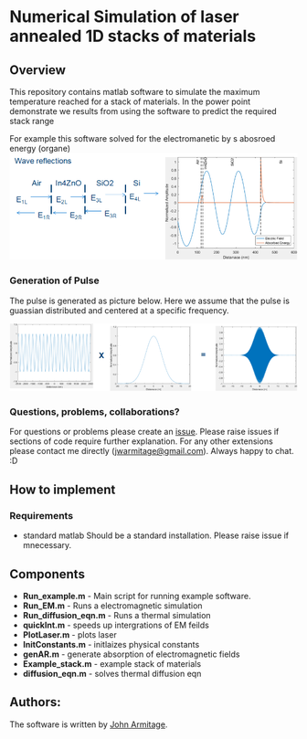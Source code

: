 # Numerical Simulation of laser annealed 1D stacks of materials
## Overview

This repository contains matlab software to simulate the maximum temperature reached for a stack of materials. In the power point demonstrate we results from using the software to predict the required stack range 


For example this software solved for the electromanetic by s
abosroed energy (organe)
![Laser Pulse](https://github.com/OE-FET/numerical_laser_annealing/blob/master/imgs/wave_reflections.png)

### Generation of Pulse
The pulse is generated as picture below. Here we assume that the pulse is guassian distributed and centered at a specific frequency.   

![Laser Pulse](https://github.com/OE-FET/numerical_laser_annealing/blob/master/imgs/pulse_generation.png)



### Questions, problems, collaborations?
For questions or problems please create an [issue](https://github.com/OE-FET/numerical_laser_annealing/issues). Please raise issues if sections of code require further explanation. For any other extensions please contact me directly (jwarmitage@gmail.com). Always happy to chat. :D

## How to implement
### Requirements
- standard matlab
Should be a standard installation. Please raise issue if mnecessary. 

## Components
- **Run_example.m** - Main script for running example software.
- **Run_EM.m** - Runs a electromagnetic simulation
- **Run_diffusion_eqn.m** - Runs a thermal simulation
- **quickInt.m** - speeds up intergrations of EM feilds
- **PlotLaser.m** - plots laser 
- **InitConstants.m** - initlaizes physical constants
- **genAR.m** - generate absorption of electromagnetic fields
- **Example_stack.m** - example stack of materials
- **diffusion_eqn.m** - solves thermal diffusion eqn

## Authors:
The software is written by [John Armitage](https://github.com/jwarmitage).
